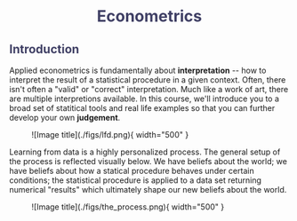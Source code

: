 <h1 style="text-align: center;color:#404065;font-weight:bold;">Econometrics</h1>

<!-- <p style="text-align: center;">Applied Econometrics is a highly personalized endevour</p> -->




<h2 style="text-align: left;color:#404065;font-weight:bold;">Introduction</h2>

Applied econometrics is fundamentally about **interpretation** -- how to interpret the result of a statistical procedure in a given context. Often, there isn't often a "valid" or "correct" interpretation. Much like a work of art, there are multiple interpretions available. In this course, we'll introduce you to a broad set of statitical tools and real life examples so that you can further develop your own **judgement**. 

<figure markdown>
  ![Image title](./figs/lfd.png){ width="500" }
</figure>

Learning from data is a highly personalized process. The general setup of the process is reflected visually below. We have beliefs about the world; we have beliefs about how a statical procedure behaves under certain conditions; the statistical procedure is applied to a data set returning numerical "results" which ultimately shape our new beliefs about the world. 

<figure markdown>
  ![Image title](./figs/the_process.png){ width="500" }
</figure>

<!-- #### Models 

We will never assume that the relationship is linear and moreover, we're not going to be centrally focused on fitting linear models

<figure markdown>
  ![Image title](./figs/linear_issues.png){ width="900" }
  Under selection on observables, linear regression can perform poorly: Reproduced <a href="https://github.com/pharringtonp19/econometrics/blob/main/notebooks/approximation/Linear_Issues.ipynb">Here</a>
</figure>


We'll work from a more general setup 

$$Y_i(D) = f(X_i, D) + \varepsilon_i(D)$$


<h2 style="text-align: left;color:#404065;font-weight:bold;">Components</h2>


<div class="grid cards" markdown>

-   __Approximation__

    ---

    TBD

    ---
    [:octicons-arrow-right-24: Getting started](chapters/real world events/introduction.md)

-   __Optimization__

    ---

    TBD

    ---
    [:octicons-arrow-right-24: Getting started](chapters/optimization/introduction.md)

-   __Probability Theory__

    ---

    TBD

    ---
    [:octicons-arrow-right-24: Getting started](chapters/Uncertainty/introduction.md)


-   __Programming__

    ---

    TBD
    
    ---
    [:octicons-arrow-right-24: Getting started](chapters/math on the computer/introduction.md)

</div> -->

 